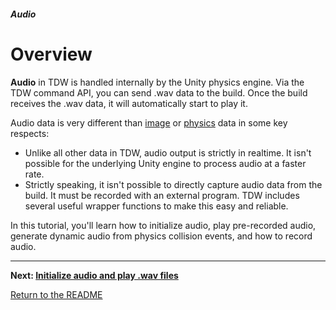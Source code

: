 ##### Audio

# Overview

**Audio** in TDW is handled internally by the Unity physics engine. Via the TDW command API, you can send .wav data to the build. Once the build receives the .wav data, it will automatically start to play it.

Audio data is very different than [image](../visual_perception/overview.md) or [physics](../physx/overview.md) data in some key respects:

- Unlike all other data in TDW, audio output is strictly in realtime. It isn't possible for the underlying Unity engine to process audio at a faster rate.
- Strictly speaking, it isn't possible to directly capture audio data from the build. It must be recorded with an external program. TDW includes several useful wrapper functions to make this easy and reliable.

In this tutorial, you'll learn how to initialize audio, play pre-recorded audio, generate dynamic audio from physics collision events, and how to record audio.

***

**Next: [Initialize audio and play .wav files](initialize_audio.md)**

[Return to the README](../../../README.md)